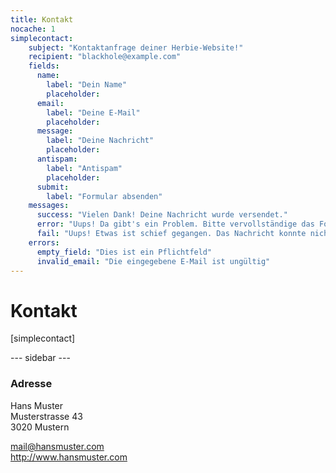 ```yaml
---
title: Kontakt
nocache: 1
simplecontact:
    subject: "Kontaktanfrage deiner Herbie-Website!"
    recipient: "blackhole@example.com"
    fields:
      name:
        label: "Dein Name"
        placeholder:
      email:
        label: "Deine E-Mail"
        placeholder:
      message:
        label: "Deine Nachricht"
        placeholder:
      antispam:
        label: "Antispam"
        placeholder:
      submit:
        label: "Formular absenden"
    messages:
      success: "Vielen Dank! Deine Nachricht wurde versendet."
      error: "Uups! Da gibt's ein Problem. Bitte vervollständige das Formular und probier's nochmal."
      fail: "Uups! Etwas ist schief gegangen. Das Nachricht konnte nicht übermittelt werden."
    errors:
      empty_field: "Dies ist ein Pflichtfeld"
      invalid_email: "Die eingegebene E-Mail ist ungültig"
---
```


<h1>Kontakt</h1>

[simplecontact]


--- sidebar ---

### Adresse

Hans Muster  
Musterstrasse 43  
3020 Mustern

<mail@hansmuster.com>  
<http://www.hansmuster.com>  